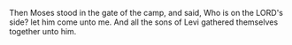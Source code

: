 Then Moses stood in the gate of the camp, and said, Who is on the LORD's side? let him come unto me. And all the sons of Levi gathered themselves together unto him.
